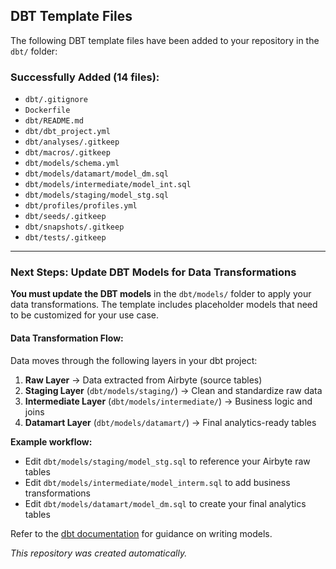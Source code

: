 


## DBT Template Files

The following DBT template files have been added to your repository in the `dbt/` folder:

### Successfully Added (14 files):
- `dbt/.gitignore`
- `Dockerfile`
- `dbt/README.md`
- `dbt/dbt_project.yml`
- `dbt/analyses/.gitkeep`
- `dbt/macros/.gitkeep`
- `dbt/models/schema.yml`
- `dbt/models/datamart/model_dm.sql`
- `dbt/models/intermediate/model_int.sql`
- `dbt/models/staging/model_stg.sql`
- `dbt/profiles/profiles.yml`
- `dbt/seeds/.gitkeep`
- `dbt/snapshots/.gitkeep`
- `dbt/tests/.gitkeep`


---
### Next Steps: Update DBT Models for Data Transformations

**You must update the DBT models** in the `dbt/models/` folder to apply your data transformations. The template includes placeholder models that need to be customized for your use case.

#### Data Transformation Flow:
Data moves through the following layers in your dbt project:

1. **Raw Layer** → Data extracted from Airbyte (source tables)
2. **Staging Layer** (`dbt/models/staging/`) → Clean and standardize raw data
3. **Intermediate Layer** (`dbt/models/intermediate/`) → Business logic and joins
4. **Datamart Layer** (`dbt/models/datamart/`) → Final analytics-ready tables

**Example workflow:**
- Edit `dbt/models/staging/model_stg.sql` to reference your Airbyte raw tables
- Edit `dbt/models/intermediate/model_interm.sql` to add business transformations
- Edit `dbt/models/datamart/model_dm.sql` to create your final analytics tables

Refer to the [dbt documentation](https://docs.getdbt.com/) for guidance on writing models.

*This repository was created automatically.*
